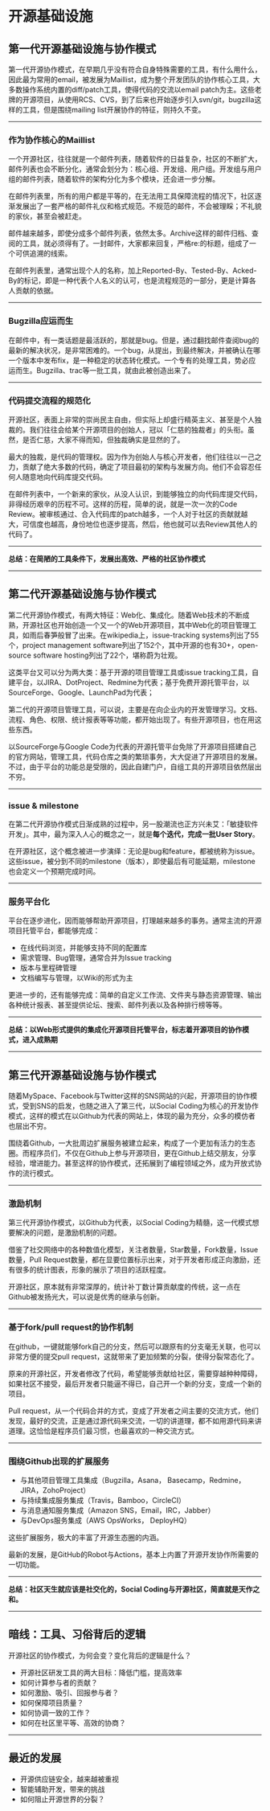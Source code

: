 # 开源基础设施

## 第一代开源基础设施与协作模式

第一代开源协作模式，在早期几乎没有符合自身特殊需要的工具，有什么用什么，因此最为常用的email，被发展为Maillist，成为整个开发团队的协作核心工具，大多数操作系统内置的diff/patch工具，使得代码的交流以email patch为主。这些老牌的开源项目，从使用RCS、CVS，到了后来也开始逐步引入svn/git，bugzilla这样的工具，但是围绕mailing list开展协作的特征，则持久不变。

------

### 作为协作核心的Maillist

一个开源社区，往往就是一个邮件列表，随着软件的日益复杂，社区的不断扩大，邮件列表也会不断分化，通常会划分为：核心组、开发组、用户组。开发组与用户组的邮件列表，随着软件的架构分化为多个模块，还会进一步分解。

在邮件列表里，所有的用户都是平等的，在无法用工具保障流程的情况下，社区逐渐发展出了一套严格的邮件礼仪和格式规范。不规范的邮件，不会被理睬；不礼貌的家伙，甚至会被赶走。

邮件越来越多，即使分成多个邮件列表，依然太多。Archive这样的邮件归档、查阅的工具，就必须得有了。一封邮件，大家都来回复，严格re:的标题，组成了一个可供追溯的线索。

在邮件列表里，通常出现个人的名称，加上Reported-By、Tested-By、Acked-By的标记，即是一种代表个人名义的认可，也是流程规范的一部分，更是计算各人贡献的依据。

------

### Bugzilla应运而生

在邮件中，有一类话题是最活跃的，那就是bug。但是，通过翻找邮件查阅bug的最新的解决状况，是非常困难的。一个bug，从提出，到最终解决，并被确认在哪一个版本中发布fix，是一种稳定的状态转化模式。一个专有的处理工具，势必应运而生。Bugzilla、trac等一批工具，就由此被创造出来了。

------

### 代码提交流程的规范化

开源社区，表面上非常的崇尚民主自由，但实际上却盛行精英主义、甚至是个人独裁的。我们往往会给某个开源项目的创始人，冠以「仁慈的独裁者」的头衔。虽然，是否仁慈，大家不得而知，但独裁确实是显然的了。

最大的独裁，是代码的管理权。因为作为创始人与核心开发者，他们往往以一己之力，贡献了绝大多数的代码，确定了项目最初的架构与发展方向。他们不会容忍任何人随意地向代码库提交代码。

在邮件列表中，一个新来的家伙，从没人认识，到能够独立的向代码库提交代码，非得经历艰辛的历程不可。这样的历程，简单的说，就是一次一次的Code Review。被审核通过、合入代码库的patch越多，一个人对于社区的贡献就越大，可信度也越高，身份地位也逐步提高，然后，他也就可以去Review其他人的代码了。

------

**总结：在简陋的工具条件下，发展出高效、严格的社区协作模式**

---

## 第二代开源基础设施与协作模式

第二代开源协作模式，有两大特征：Web化、集成化。随着Web技术的不断成熟，开源社区也开始创造一个又一个的Web开源项目，其中Web化的项目管理工具，如雨后春笋般冒了出来。在wikipedia上，issue-tracking systems列出了55个，project management software列出了152个，其中开源的也有30+，open-source software hosting列出了22个，堪称蔚为壮观。

这类平台又可以分为两大类：基于开源的项目管理工具或issue tracking工具，自建平台，以JIRA、DotProject、Redmine为代表；基于免费开源托管平台，以SourceForge、Google、LaunchPad为代表；

第二代的开源项目管理工具，可以说，主要是在向企业内的开发管理学习。文档、流程、角色、权限、统计报表等等功能，都开始出现了。有些开源项目，也在用这些东西。

以SourceForge与Google Code为代表的开源托管平台免除了开源项目搭建自己的官方网站，管理工具，代码仓库之类的繁琐事务，大大促进了开源项目的发展。不过，由于平台的功能总是受限的，因此自建门户，自组工具的开源项目依然层出不穷。

------

### issue & milestone

在第二代开源协作模式日渐成熟的过程中，另一股潮流也正方兴未艾：「敏捷软件开发」。其中，最为深入人心的概念之一，就是**每个迭代，完成一批User Story**。

在开源社区，这个概念被进一步演绎：无论是bug和feature，都被统称为issue。这些issue，被分到不同的milestone（版本），即使最后有可能延期，milestone也会定义一个预期完成时间。

------

### 服务平台化

平台在逐步进化，因而能够帮助开源项目，打理越来越多的事务。通常主流的开源项目托管平台，都能够完成：

* 在线代码浏览，并能够支持不同的配置库
* 需求管理、Bug管理，通常合并为Issue tracking
*  版本与里程碑管理
* 文档编写与管理，以Wiki的形式为主

更进一步的，还有能够完成：简单的自定义工作流、文件夹与静态资源管理、输出各种统计报表、甚至提供论坛、搜索、邮件列表以及各种排行榜等等。

------

**总结：以Web形式提供的集成化开源项目托管平台，标志着开源项目的协作模式，进入成熟期**

---

## 第三代开源基础设施与协作模式

随着MySpace、Facebook与Twitter这样的SNS网站的兴起，开源项目的协作模式，受到SNS的启发，也随之进入了第三代，以Social Coding为核心的开发协作模式，这样的模式在以Github为代表的网站上，体现的最为充分，众多的模仿者也层出不穷。

围绕着Github，一大批周边扩展服务被建立起来，构成了一个更加有活力的生态圈。而程序员们，不仅在Github上参与开源项目，更在Github上结交朋友，分享经验，增进能力。甚至这样的协作模式，还拓展到了编程领域之外，成为开放式协作的流行模式。

------

### 激励机制

第三代开源协作模式，以Github为代表，以Social Coding为精髓，这一代模式想要解决的问题，是激励机制的问题。

借鉴了社交网络中的各种数值化模型，关注者数量，Star数量，Fork数量，Issue数量，Pull Request数量，都在显要位置标示出来，对于开发者形成正向激励，还有很多的统计图表，形象的展示了项目的活跃程度。

开源社区，原本就有非常深厚的，统计补丁数计算贡献度的传统，这一点在Github被发扬光大，可以说是优秀的继承与创新。

------

### 基于fork/pull request的协作机制

在github，一键就能够fork自己的分支，然后可以跟原有的分支毫无关联，也可以非常方便的提交pull request，这就带来了更加频繁的分裂，使得分裂常态化了。

原来的开源社区，开发者修改了代码，希望能够贡献给社区，需要穿越种种障碍，如果社区不接受，最后开发者只能逼不得已，自己开一个新的分支，变成一个新的项目。

Pull request，从一个代码合并的方式，变成了开发者之间主要的交流方式，他们发现，最好的交流，正是通过源代码来交流，一切的讲道理，都不如用源代码来讲道理。这恰恰是程序员们最习惯，也最喜欢的一种交流方式。

------

### 围绕Github出现的扩展服务

* 与其他项目管理工具集成（Bugzilla，Asana， Basecamp，Redmine，JIRA，ZohoProject）
* 与持续集成服务集成（Travis，Bamboo，CircleCI）
* 与消息通知服务集成（Amazon SNS，Email，IRC，Jabber）
* 与DevOps服务集成（AWS OpsWorks， DeployHQ）

这些扩展服务，极大的丰富了开源生态圈的内涵。

最新的发展，是GitHub的Robot与Actions，基本上内置了开源开发协作所需要的一切功能。

------

**总结：社区天生就应该是社交化的，Social Coding与开源社区，简直就是天作之和。**

---

## 暗线：工具、习俗背后的逻辑

开源社区的协作模式，为何会变？变化背后的逻辑是什么？

* 开源社区研发工具的两大目标：降低门槛，提高效率
* 如何计算参与者的贡献？
* 如何激励、吸引、回报参与者？
* 如何保障项目质量？
* 如何协调一致的工作？
* 如何在社区里平等、高效的协商？

---

## 最近的发展

* 开源供应链安全，越来越被重视
* 智能辅助开发，带来的挑战
* 如何阻止开源世界的分裂？